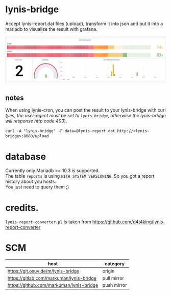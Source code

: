 # lynis-bridge

Accept lynis-report.dat files (upload), transform it into json and put it into a mariadb to visualize the result with grafana.

![lynis_grafana](lynis_grafana.png)

## notes

When using lynis-cron, you can post the result to your lynis-bridge with curl (_yes, the user-agent must be set to `lynis-bridge`, otherwise the lynis-bridge will response http code 403_).

```
curl -A "lynis-bridge" -F data=@lynis-report.dat http://<lynis-bridge>:8080/upload
```

# database

Currently only Mariadb >= 10.3 is supported.  
The table `reports` is using `WITH SYSTEM VERSIONING`. So you got a report history about you hosts.  
You just need to query them ;)

# credits.

`lynis-report-converter.pl` is taken from https://github.com/d4t4king/lynis-report-converter

# SCM

| **host** | **category** |
| --- | --- |
| https://git.osuv.de/m/lynis-bridge | origin |
| https://gitlab.com/markuman/lynis-bridge | pull mirror |
| https://github.com/markuman/lynis-bridge | push mirror |
